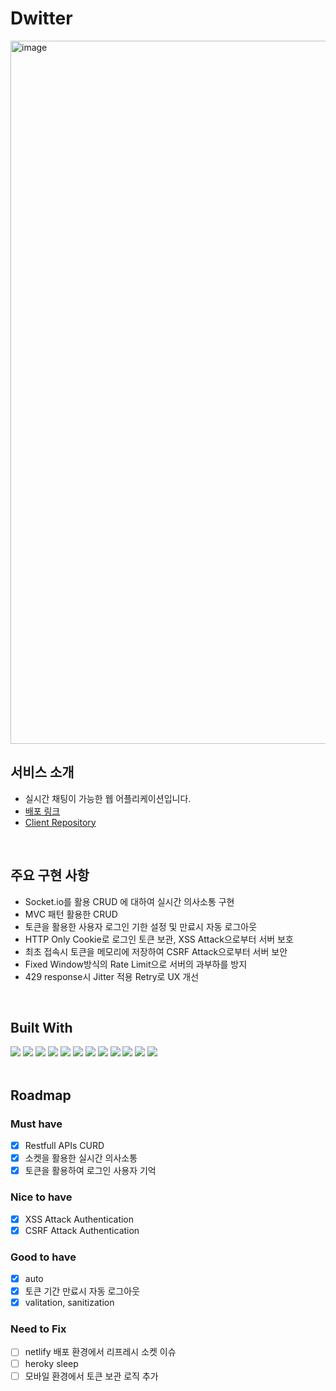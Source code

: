 # Dwitter

<img width="1125" alt="image" src="https://github.com/wandakim/Dwitter-Client/assets/74309458/9632acc4-3ad4-4850-a323-e8713c5958b8">

<br/>

## 서비스 소개

- 실시간 채팅이 가능한 웹 어플리케이션입니다.
- [배포 링크](https://beautiful-hummingbird-0ed56a.netlify.app)
- [Client Repository](https://github.com/wandakim/Dwitter-Client)

<br />
 
## 주요 구현 사항 
- Socket.io를 활용 CRUD 에 대하여 실시간 의사소통 구현 
- MVC 패턴 활용한 CRUD  
- 토큰을 활용한 사용자 로그인 기한 설정 및 만료시 자동 로그아웃 
- HTTP Only Cookie로 로그인 토큰 보관, XSS Attack으로부터 서버 보호 
- 최초 접속시 토큰을 메모리에 저장하여 CSRF Attack으로부터 서버 보안 
- Fixed Window방식의 Rate Limit으로 서버의 과부하를 방지 
- 429 response시 Jitter 적용 Retry로 UX 개선

<br />

## Built With

  <div>
    <img src="https://img.shields.io/badge/node.js-339933?style=for-the-badge&logo=nodedotjs&logoColor=white">
    <img src="https://img.shields.io/badge/npm-CB3837?style=for-the-badge&logo=npm&logoColor=white">
    <img src="https://img.shields.io/badge/heroku-430098?style=for-the-badge&logo=netlify&logoColor=white">
    <img src="https://img.shields.io/badge/express-000000?style=for-the-badge&logo=express&logoColor=white">
    <img src="https://img.shields.io/badge/sequelize-52B0E7?style=for-the-badge&logo=sequelize&logoColor=white">
    <img src="https://img.shields.io/badge/postgresql-4169E1?style=for-the-badge&logo=postgresql&logoColor=white">
     <img src="https://img.shields.io/badge/socket.io-010101?style=for-the-badge&logo=socketdotio&logoColor=white">
     <img src="https://img.shields.io/badge/dotenv-ECD53F?style=for-the-badge&logo=dotenv&logoColor=white">
      <img src="https://img.shields.io/badge/react-61DAFB?style=for-the-badge&logo=react&logoColor=white">
      <img src="https://img.shields.io/badge/reactrouter-CA4245?style=for-the-badge&logo=reactrouter&logoColor=white">
      <img src="https://img.shields.io/badge/axios-5A29E4?style=for-the-badge&logo=axios&logoColor=white">
      <img src="https://img.shields.io/badge/netlify-00C7B7?style=for-the-badge&logo=netlify&logoColor=white">
  </div>

<br />

## Roadmap

### Must have

- [x] Restfull APIs CURD
- [x] 소켓을 활용한 실시간 의사소통
- [x] 토큰을 활용하여 로그인 사용자 기억

### Nice to have

- [x] XSS Attack Authentication
- [x] CSRF Attack Authentication

### Good to have

- [x] auto
- [x] 토큰 기간 만료시 자동 로그아웃
- [x] valitation, sanitization

### Need to Fix

- [ ] netlify 배포 환경에서 리프레시 소켓 이슈
- [ ] heroky sleep
- [ ] 모바일 환경에서 토큰 보관 로직 추가
